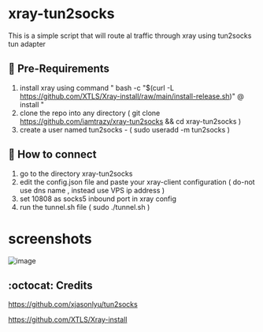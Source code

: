 # xray-tun2socks
This is a simple script that will route al traffic through xray  using tun2socks tun adapter


## :book: Pre-Requirements

1) install xray using command " bash -c "$(curl -L https://github.com/XTLS/Xray-install/raw/main/install-release.sh)" @ install "
2) clone the repo into any directory ( git clone https://github.com/iamtrazy/xray-tun2socks && cd xray-tun2socks )
3) create a user named tun2socks - ( sudo useradd -m tun2socks )

## :book: How to connect

1) go to the directory xray-tun2socks
2) edit the config.json file and paste your xray-client configuration ( do-not use dns name , instead use VPS ip address )
3) set 10808 as socks5 inbound port in xray config
4) run the tunnel.sh file ( sudo ./tunnel.sh )

# screenshots 

![image](https://telegra.ph/file/cae3930426c4a3a4d56b0.jpg)


## :octocat: Credits

https://github.com/xjasonlyu/tun2socks

https://github.com/XTLS/Xray-install
